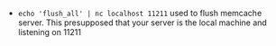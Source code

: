 * `echo 'flush_all' | nc localhost 11211` used to flush memcache server. This presupposed that your server is the local machine and listening on 11211